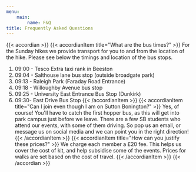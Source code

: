 ```yaml
---  
menu:
    main:
        name: F&Q
title: Frequently Asked Questions
---
```


{{< accordian >}}
{{< accordianItem title="What are the bus times?" >}}
For the Sunday hikes we provide transport for you to and from the location of the hike. Please see below the timings and location of the bus stops. 
1. 09:00 - Tesco Extra taxi rank in Beeston
2. 09:04 - Salthouse lane bus stop (outside broadgate park)
3. 09:13 - Raleigh Park (Faraday Road Entrance)
4. 09:18 - Willoughby Avenue bus stop
5. 09:25 - University East Entrance Bus Stop (Dunkirk) 
6. 09:30- East Drive Bus Stop
{{< /accordianItem >}}
{{< accordianItem title="Can I join even though I am on Sutton Bonington?" >}}
Yes, of course! You'll have to catch the first hopper bus, as this will get into park campus just before we leave. There are a few SB students who attend our events, with some of them driving. So pop us an email, or message us on social media and we can point you in the right direction!
{{< /accordianItem >}}
{{< accordianItem title="How can you justify these prices?" >}}
We charge each member a £20 fee. This helps us cover the cost of kit, and help subsidise some of the events. Prices for walks are set based on the cost of travel.
{{< /accordianItem >}}
{{< /accordian >}}